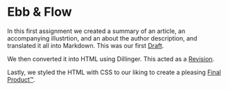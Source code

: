 # Ebb & Flow
In this first assignment we created a summary of an article, an accompanying illustrtion, and an about the author description, and translated it all into Markdown. This was our first [Draft](https://github.com/jennlikespie123/ebb-flow/blob/master/summary.md).

We then converted it into HTML using Dillinger. This acted as a [Revision](http://htmlpreview.github.io/?https://github.com/jennlikespie123/ebb-flow/blob/master/summary.html).

Lastly, we styled the HTML with CSS to our liking to create a pleasing [Final Product™](http://htmlpreview.github.io/?https://github.com/jennlikespie123/ebb-flow/blob/master/index.html).
